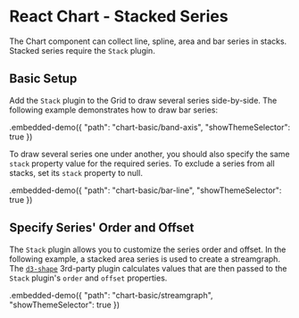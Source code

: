 # React Chart - Stacked Series

The Chart component can collect line, spline, area and bar series in stacks. Stacked series require the `Stack` plugin.

## Basic Setup

Add the `Stack` plugin to the Grid to draw several series side-by-side. The following example demonstrates how to draw bar series:

.embedded-demo({ "path": "chart-basic/band-axis", "showThemeSelector": true })

To draw several series one under another, you should also specify the same `stack` property value for the required series. To exclude a series from all stacks, set its `stack` property to null.

.embedded-demo({ "path": "chart-basic/bar-line", "showThemeSelector": true })

## Specify Series' Order and Offset

The `Stack` plugin allows you to customize the series order and offset. In the following example, a stacked area series is used to create a streamgraph. The [`d3-shape`](https://github.com/d3/d3-shape/blob/master/README.md) 3rd-party plugin calculates values that are then passed to the `Stack` plugin's `order` and `offset` properties.

.embedded-demo({ "path": "chart-basic/streamgraph", "showThemeSelector": true })
